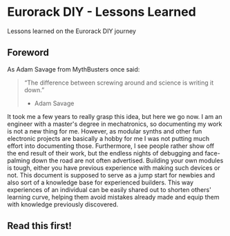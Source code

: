 # Eurorack DIY - Lessons Learned
 Lessons learned on the Eurorack DIY journey

## Foreword
As Adam Savage from MythBusters once said: 
> “The difference between screwing around and science is writing it down.”
> - Adam Savage

It took me a few years to really grasp this idea, but here we go now. I am an engineer with a master's degree in mechatronics, so documenting my work is not a new thing for me. However, as modular synths and other fun electronic projects are basically a hobby for me I was not putting much effort into documenting those. Furthermore, I see people rather show off the end result of their work, but the endless nights of debugging and face-palming down the road are not often advertised. 
Building your own modules is tough, either you have previous experience with making such devices or not. This document is supposed to serve as a jump start for newbies and also sort of a knowledge base for experienced builders. This way experiences of an individual can be easily shared out to shorten others' learning curve, helping them avoid mistakes already made and equip them with knowledge previously discovered.

## Read this first!
